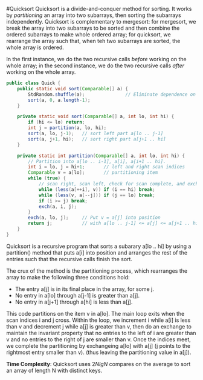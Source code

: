 #Quicksort
Quicksort is a divide-and-conquer method for sorting. It works by *partitioning* an array into two subarrays, then sorting the subarrays independently.
Quicksort is complementary to mergesort: for mergesort, we break the array into two subarrays to be sorted and then combine the ordered subarrays to make whole ordered array; for quicksort, we rearrange the array such that, when teh two subarrays are sorted, the whole array is ordered.

In the first instance, we do the two recursive calls *before* working on the whole array; in the second instance, we do the two recursive calls *after* working on the whole array.
```java
public class Quick {
	public static void sort(Comparable[] a) {
		StdRandom.shuffle(a);				// Eliminate dependence on input.
		sort(a, 0, a.length-1);
	}

	private static void sort(Comparable[] a, int lo, int hi) {
		if (hi <= lo) return;
		int j = partition(a, lo, hi);
		sort(a, lo, j-1);	// sort left part a[lo .. j-1]
		sort(a, j+1, hi);	// sort right part a[j+1 .. hi]
	}

	private static int partition(Comparable[] a, int lo, int hi) {
		// Partition into a[lo .. i-1], a[i], a[i+1 .. hi].
		int i = lo, j = hi+1;		// left and right scan indices
		Comparable v = a[lo];		// partitioning item
		while (true) {
			// scan right, scan left, check for scan complete, and exchange.
			while (less(a[++i], v)) if (i == hi) break;
			while (less(v, a[--j])) if (j == lo) break;
			if (i >= j) break;
			exch(a, i, j);
		}
		exch(a, lo, j); 	// Put v = a[j] into position
		return j;			// with a[lo .. j-1] <= a[j] <= a[j+1 .. hi]
	}
}
```
Quicksort is a recursive program that sorts a subarary a[lo .. hi] by using a partition() method that puts a[i] into position and arranges the rest of the entries such that the recursive calls finish the sort.

The crux of the method is the partitioning process, which rearranges the array to make the following three conditions hold:
* The entry a[j] is in its final place in the array, for some j.
* No entry in a[lo] through a[j-1] is greater than a[j].
* No entry in a[j+1] through a[hi] is less than a[j].

This code partitions on the item v in a[lo]. The main loop exits when the scan indices i and j cross.
Within the loop, we increment i while a[i] is less than v and decrement j while a[j] is greater than v, then do an exchange to maintain the invariant property that no entries to the left of i are greater than v and no entries to the right of j are smaller than v. Once the indices meet, we complete the partitioning by exchangeing a[lo] with a[j] (j points to the rightmost entry smaller than v). (thus leaving the partitioning value in a[j]).

**Time Complexity**: Quicksort uses $2NlgN$ compares on the average to sort an array of length N with distinct keys.
